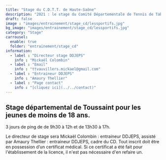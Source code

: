 ```yaml
---
title: "Stage du C.D.T.T. de Haute-Saône"
description: "2021 : le stage du Comité Départementale de Tennis de Table de Haute-Saône se déroule à Vauvillers"
draft: false
image : "images/entrainement/stage_cd/lessportifs.jpg"
bg_image: "images/entrainement/stage_cd/lessportifs.jpg"
category: "Stage"
carrousel:
  enable: true
  folder: "entrainement/stage_cd"
information:
  - label : "Directeur stage DDJEPS"
    info : "Mickaël Colombin"
  - label : "Email"
    info : "ttvauvillers.mickael@gmail.com"
  - label : "Entraineur DDJEPS"
    info : "Amaury Thellier"
  - label : "Page contact"
    info : "[cliquez ici](../../contact)"
---
```


## Stage départemental de Toussaint pour les jeunes de moins de 18 ans.

3 jours de ping de de 9h30 à 12h et de 13h30 à 17h.

Le directeur de stage sera Mickaël Colombin : entraineur DDJEPS, assisté par Amaury
Thellier : entraineur DDJEPS, cadre du CD.
Tout inscrit doit être en possession d’un certificat médical. Si ce certificat a été fait pour l'établissement de la licence, il n'est pas nécessaire d'en refaire un.